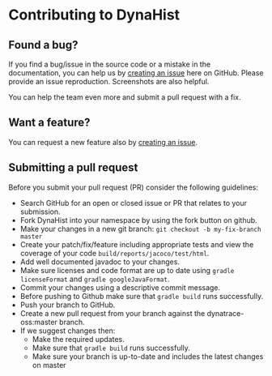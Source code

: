 # Contributing to DynaHist

## Found a bug?

If you find a bug/issue in the source code or a mistake in the documentation,
you can help us by
[creating an issue](https://github.com/dynatrace-oss/dynahist/issues/new/choose)
here on GitHub. Please provide an issue reproduction. Screenshots are also
helpful.

You can help the team even more and submit a pull request with a fix.

## Want a feature?

You can request a new feature also by
[creating an issue](https://github.com/dynatrace-oss/dynahist/issues/new/choose).

## Submitting a pull request

Before you submit your pull request (PR) consider the following guidelines:

- Search GitHub for an open or closed issue or PR that relates to your
  submission.
- Fork DynaHist into your namespace by using the fork button on github.
- Make your changes in a new git branch: `git checkout -b my-fix-branch master`
- Create your patch/fix/feature including appropriate tests and view the coverage of your code `build/reports/jacoco/test/html`.
- Add well documented javadoc to your changes.
- Make sure licenses and code format are up to date using `gradle licenseFormat` and `gradle googleJavaFormat`.
- Commit your changes using a descriptive commit message.
- Before pushing to Github make sure that `gradle build` runs successfully. 
- Push your branch to GitHub.
- Create a new pull request from your branch against the dynatrace-oss:master
  branch.
- If we suggest changes then:
  - Make the required updates.
  - Make sure that `gradle build` runs successfully.
  - Make sure your branch is up-to-date and includes the latest changes on master
